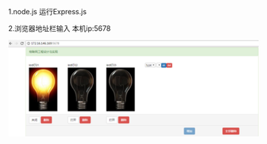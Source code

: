 1.node.js 运行Express.js

2.浏览器地址栏输入 本机ip:5678

![image](https://github.com/skrpolar/iot/blob/master/iot.png)
